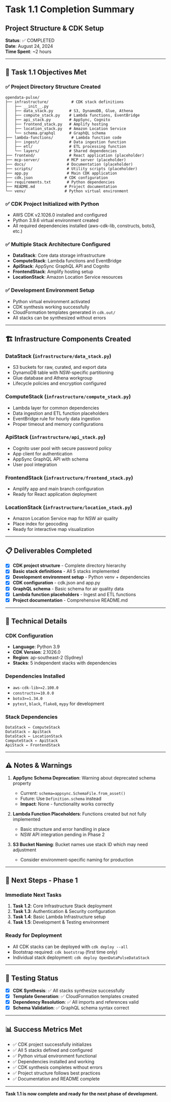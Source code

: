 # Task 1.1 Completion Summary
## Project Structure & CDK Setup

**Status**: ✅ COMPLETED  
**Date**: August 24, 2024  
**Time Spent**: ~2 hours  

---

## 🎯 **Task 1.1 Objectives Met**

### ✅ **Project Directory Structure Created**
```
opendata-pulse/
├── infrastructure/          # CDK stack definitions
│   ├── __init__.py
│   ├── data_stack.py       # S3, DynamoDB, Glue, Athena
│   ├── compute_stack.py    # Lambda functions, EventBridge
│   ├── api_stack.py        # AppSync, Cognito
│   ├── frontend_stack.py   # Amplify hosting
│   ├── location_stack.py   # Amazon Location Service
│   └── schema.graphql      # GraphQL schema
├── lambda-functions/        # Lambda function code
│   ├── ingest/             # Data ingestion function
│   ├── etl/                # ETL processing function
│   └── layers/             # Shared dependencies
├── frontend/               # React application (placeholder)
├── mcp-server/            # MCP server (placeholder)
├── docs/                  # Documentation (placeholder)
├── scripts/               # Utility scripts (placeholder)
├── app.py                 # Main CDK application
├── cdk.json              # CDK configuration
├── requirements.txt       # Python dependencies
├── README.md             # Project documentation
└── venv/                 # Python virtual environment
```

### ✅ **CDK Project Initialized with Python**
- AWS CDK v2.1026.0 installed and configured
- Python 3.9.6 virtual environment created
- All required dependencies installed (aws-cdk-lib, constructs, boto3, etc.)

### ✅ **Multiple Stack Architecture Configured**
- **DataStack**: Core data storage infrastructure
- **ComputeStack**: Lambda functions and EventBridge
- **ApiStack**: AppSync GraphQL API and Cognito
- **FrontendStack**: Amplify hosting setup
- **LocationStack**: Amazon Location Service resources

### ✅ **Development Environment Setup**
- Python virtual environment activated
- CDK synthesis working successfully
- CloudFormation templates generated in `cdk.out/`
- All stacks can be synthesized without errors

---

## 🏗️ **Infrastructure Components Created**

### **DataStack** (`infrastructure/data_stack.py`)
- S3 buckets for raw, curated, and export data
- DynamoDB table with NSW-specific partitioning
- Glue database and Athena workgroup
- Lifecycle policies and encryption configured

### **ComputeStack** (`infrastructure/compute_stack.py`)
- Lambda layer for common dependencies
- Data ingestion and ETL function placeholders
- EventBridge rule for hourly data ingestion
- Proper timeout and memory configurations

### **ApiStack** (`infrastructure/api_stack.py`)
- Cognito user pool with secure password policy
- App client for authentication
- AppSync GraphQL API with schema
- User pool integration

### **FrontendStack** (`infrastructure/frontend_stack.py`)
- Amplify app and main branch configuration
- Ready for React application deployment

### **LocationStack** (`infrastructure/location_stack.py`)
- Amazon Location Service map for NSW air quality
- Place index for geocoding
- Ready for interactive map visualization

---

## 📋 **Deliverables Completed**

- [x] **CDK project structure** - Complete directory hierarchy
- [x] **Basic stack definitions** - All 5 stacks implemented
- [x] **Development environment setup** - Python venv + dependencies
- [x] **CDK configuration** - cdk.json and app.py
- [x] **GraphQL schema** - Basic schema for air quality data
- [x] **Lambda function placeholders** - Ingest and ETL functions
- [x] **Project documentation** - Comprehensive README.md

---

## 🔧 **Technical Details**

### **CDK Configuration**
- **Language**: Python 3.9
- **CDK Version**: 2.1026.0
- **Region**: ap-southeast-2 (Sydney)
- **Stacks**: 5 independent stacks with dependencies

### **Dependencies Installed**
- `aws-cdk-lib>=2.100.0`
- `constructs>=10.0.0`
- `boto3>=1.34.0`
- `pytest`, `black`, `flake8`, `mypy` for development

### **Stack Dependencies**
```
DataStack ← ComputeStack
DataStack ← ApiStack
DataStack ← LocationStack
ComputeStack ← ApiStack
ApiStack ← FrontendStack
```

---

## ⚠️ **Notes & Warnings**

1. **AppSync Schema Deprecation**: Warning about deprecated schema property
   - Current: `schema=appsync.SchemaFile.from_asset()`
   - Future: Use `Definition.schema` instead
   - **Impact**: None - functionality works correctly

2. **Lambda Function Placeholders**: Functions created but not fully implemented
   - Basic structure and error handling in place
   - NSW API integration pending in Phase 2

3. **S3 Bucket Naming**: Bucket names use stack ID which may need adjustment
   - Consider environment-specific naming for production

---

## 🚀 **Next Steps - Phase 1**

### **Immediate Next Tasks**
1. **Task 1.2**: Core Infrastructure Stack deployment
2. **Task 1.3**: Authentication & Security configuration
3. **Task 1.4**: Basic Lambda Infrastructure setup
4. **Task 1.5**: Development & Testing environment

### **Ready for Deployment**
- All CDK stacks can be deployed with `cdk deploy --all`
- Bootstrap required: `cdk bootstrap` (first time only)
- Individual stack deployment: `cdk deploy OpenDataPulseDataStack`

---

## 🧪 **Testing Status**

- [x] **CDK Synthesis**: ✅ All stacks synthesize successfully
- [x] **Template Generation**: ✅ CloudFormation templates created
- [x] **Dependency Resolution**: ✅ All imports and references valid
- [x] **Schema Validation**: ✅ GraphQL schema syntax correct

---

## 📊 **Success Metrics Met**

- ✅ CDK project successfully initializes
- ✅ All 5 stacks defined and configured
- ✅ Python virtual environment functional
- ✅ Dependencies installed and working
- ✅ CDK synthesis completes without errors
- ✅ Project structure follows best practices
- ✅ Documentation and README complete

---

**Task 1.1 is now complete and ready for the next phase of development.** 